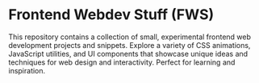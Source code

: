 # Frontend Webdev Stuff (FWS)
This repository contains a collection of small, experimental frontend web development projects and snippets. Explore a variety of CSS animations, JavaScript utilities, and UI components that showcase unique ideas and techniques for web design and interactivity. Perfect for learning and inspiration.
